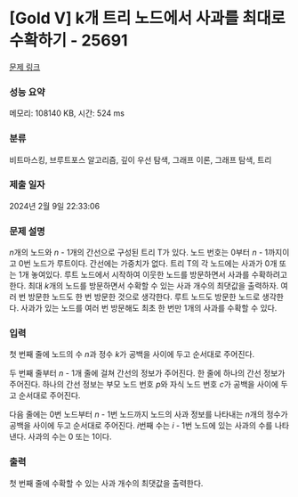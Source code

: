 # [Gold V] k개 트리 노드에서 사과를 최대로 수확하기 - 25691 

[문제 링크](https://www.acmicpc.net/problem/25691) 

### 성능 요약

메모리: 108140 KB, 시간: 524 ms

### 분류

비트마스킹, 브루트포스 알고리즘, 깊이 우선 탐색, 그래프 이론, 그래프 탐색, 트리

### 제출 일자

2024년 2월 9일 22:33:06

### 문제 설명

<p><em>n</em>개의 노드와 <em>n </em>- 1개의 간선으로 구성된 트리 T가 있다. 노드 번호는 0부터 <em>n </em>- 1까지이고 0번 노드가 루트이다. 간선에는 가중치가 없다. 트리 T의 각 노드에는 사과가 0개 또는 1개 놓여있다. 루트 노드에서 시작하여 이웃한 노드를 방문하면서 사과를 수확하려고 한다. 최대 <em>k</em>개의 노드를 방문하면서 수확할 수 있는 사과 개수의 최댓값을 출력하자. 여러 번 방문한 노드도 한 번 방문한 것으로 생각한다. 루트 노드도 방문한 노드로 생각한다. 사과가 있는 노드를 여러 번 방문해도 최초 한 번만 1개의 사과를 수확할 수 있다.</p>

### 입력 

 <p>첫 번째 줄에 노드의 수 <em>n</em>과 정수 <em>k</em>가 공백을 사이에 두고 순서대로 주어진다.</p>

<p>두 번째 줄부터 <em>n </em>- 1개 줄에 걸쳐 간선의 정보가 주어진다. 한 줄에 하나의 간선 정보가 주어진다. 하나의 간선 정보는 부모 노드 번호 <em>p</em>와 자식 노드 번호 <em>c</em>가 공백을 사이에 두고 순서대로 주어진다.</p>

<p>다음 줄에는 0번 노드부터 <em>n </em>- 1번 노드까지 노드의 사과 정보를 나타내는 <em>n</em>개의 정수가 공백을 사이에 두고 순서대로 주어진다. <em>i</em>번째 수는 <em>i </em>- 1번 노드에 있는 사과의 수를 나타낸다. 사과의 수는 0 또는 1이다.</p>

### 출력 

 <p>첫 번째 줄에 수확할 수 있는 사과 개수의 최댓값을 출력한다.</p>

